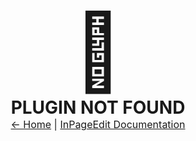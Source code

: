<div style="text-align: center;">

<div style="font-size: 120px;">
  💩
</div>

<div style="font-size: 28px; font-weight: bold;">
  PLUGIN NOT FOUND
</div>

<div style="margin-bottom: 2rem; font-size: 1rem;">
  <a href="/">← Home</a> | <a href="https://ipe.js.org">InPageEdit Documentation</a>
</div>

</div>
